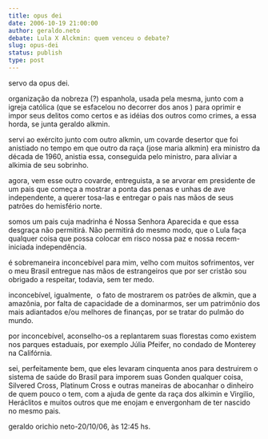 ```yaml
---
title: opus dei 
date: 2006-10-19 21:00:00
author: geraldo.neto
debate: Lula X Alckmin: quem venceu o debate?
slug: opus-dei
status: publish 
type: post
---
```


servo da opus dei.


organização da nobreza (?) espanhola, usada pela mesma, junto com a igreja católica (que se esfacelou no decorrer dos anos ) para oprimir e impor seus delitos como certos e as idéias dos outros como crimes, a essa horda, se junta geraldo alkmin.


servi ao exército junto com outro alkmin, um covarde desertor que foi anistiado no tempo em que outro da raça (jose maria alkmin) era ministro da década de 1960, anistia essa, conseguida pelo ministro, para aliviar a alkimia de seu sobrinho.


agora, vem esse outro covarde, entreguista, a se arvorar em presidente de um pais que começa a mostrar a ponta das penas e unhas de ave independente, a querer tosa-las e entregar o pais nas mãos de seus patrões do hemisfério norte.


somos um pais cuja madrinha é Nossa Senhora Aparecida e que essa desgraça não permitirá. Não permitirá do mesmo modo, que o Lula faça qualquer coisa que possa colocar em risco nossa paz e nossa recem-iniciada independência.


é sobremaneira inconcebível para mim, velho com muitos sofrimentos, ver o meu Brasil entregue nas mãos de estrangeiros que por ser cristão sou obrigado a respeitar, todavia, sem ter medo. 


inconcebível, igualmente,  o fato de mostrarem os patrões de alkmin, que a amazônia, por falta de capacidade de a dominarmos, ser um patrimônio dos mais adiantados e/ou melhores de finanças, por se tratar do pulmão do mundo.


por inconcebível, aconselho-os a replantarem suas florestas como existem nos parques estaduais, por exemplo Júlia Pfeifer, no condado de Monterey na Califórnia.


sei, perfeitamente bem, que eles levaram cinquenta anos para destruirem o sistema de saúde do Brasil para imporem suas Gonden qualquer coisa, Silvered Cross, Platinum Cross e outras maneiras de abocanhar o dinheiro de quem pouco o tem, com a ajuda de gente da raça dos alkimin e Virgilio, Heráclitos e muitos outros que me enojam e envergonham de ter nascido no mesmo pais.


geraldo orichio neto-20/10/06, às 12:45 hs.


